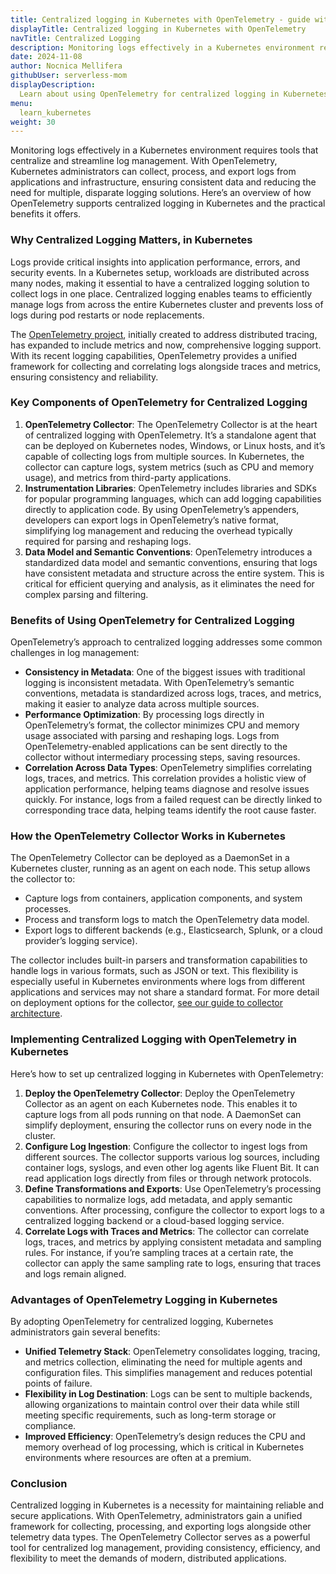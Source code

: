 ```yaml
---
title: Centralized logging in Kubernetes with OpenTelemetry - guide with examples
displayTitle: Centralized logging in Kubernetes with OpenTelemetry
navTitle: Centralized Logging
description: Monitoring logs effectively in a Kubernetes environment requires tools that centralize and streamline log management. 
date: 2024-11-08
author: Nocnica Mellifera
githubUser: serverless-mom
displayDescription: 
  Learn about using OpenTelemetry for centralized logging in Kubernetes
menu:
  learn_kubernetes
weight: 30
---
```

Monitoring logs effectively in a Kubernetes environment requires tools that centralize and streamline log management. With OpenTelemetry, Kubernetes administrators can collect, process, and export logs from applications and infrastructure, ensuring consistent data and reducing the need for multiple, disparate logging solutions. Here’s an overview of how OpenTelemetry supports centralized logging in Kubernetes and the practical benefits it offers.

### Why Centralized Logging Matters, in Kubernetes

Logs provide critical insights into application performance, errors, and security events. In a Kubernetes setup, workloads are distributed across many nodes, making it essential to have a centralized logging solution to collect logs in one place. Centralized logging enables teams to efficiently manage logs from across the entire Kubernetes cluster and prevents loss of logs during pod restarts or node replacements.

The [OpenTelemetry project](https://www.checklyhq.com/learn/opentelemetry/), initially created to address distributed tracing, has expanded to include metrics and now, comprehensive logging support. With its recent logging capabilities, OpenTelemetry provides a unified framework for collecting and correlating logs alongside traces and metrics, ensuring consistency and reliability.

### Key Components of OpenTelemetry for Centralized Logging

1. **OpenTelemetry Collector**: The OpenTelemetry Collector is at the heart of centralized logging with OpenTelemetry. It’s a standalone agent that can be deployed on Kubernetes nodes, Windows, or Linux hosts, and it’s capable of collecting logs from multiple sources. In Kubernetes, the collector can capture logs, system metrics (such as CPU and memory usage), and metrics from third-party applications.
2. **Instrumentation Libraries**: OpenTelemetry includes libraries and SDKs for popular programming languages, which can add logging capabilities directly to application code. By using OpenTelemetry’s appenders, developers can export logs in OpenTelemetry’s native format, simplifying log management and reducing the overhead typically required for parsing and reshaping logs.
3. **Data Model and Semantic Conventions**: OpenTelemetry introduces a standardized data model and semantic conventions, ensuring that logs have consistent metadata and structure across the entire system. This is critical for efficient querying and analysis, as it eliminates the need for complex parsing and filtering.

### Benefits of Using OpenTelemetry for Centralized Logging

OpenTelemetry’s approach to centralized logging addresses some common challenges in log management:

- **Consistency in Metadata**: One of the biggest issues with traditional logging is inconsistent metadata. With OpenTelemetry’s semantic conventions, metadata is standardized across logs, traces, and metrics, making it easier to analyze data across multiple sources.
- **Performance Optimization**: By processing logs directly in OpenTelemetry’s format, the collector minimizes CPU and memory usage associated with parsing and reshaping logs. Logs from OpenTelemetry-enabled applications can be sent directly to the collector without intermediary processing steps, saving resources.
- **Correlation Across Data Types**: OpenTelemetry simplifies correlating logs, traces, and metrics. This correlation provides a holistic view of application performance, helping teams diagnose and resolve issues quickly. For instance, logs from a failed request can be directly linked to corresponding trace data, helping teams identify the root cause faster.

### How the OpenTelemetry Collector Works in Kubernetes

The OpenTelemetry Collector can be deployed as a DaemonSet in a Kubernetes cluster, running as an agent on each node. This setup allows the collector to:

- Capture logs from containers, application components, and system processes.
- Process and transform logs to match the OpenTelemetry data model.
- Export logs to different backends (e.g., Elasticsearch, Splunk, or a cloud provider’s logging service).

The collector includes built-in parsers and transformation capabilities to handle logs in various formats, such as JSON or text. This flexibility is especially useful in Kubernetes environments where logs from different applications and services may not share a standard format. For more detail on deployment options for the collector, [see our guide to collector architecture](/learn/opentelemetry/what-is-the-otel-collector/).

### Implementing Centralized Logging with OpenTelemetry in Kubernetes

Here’s how to set up centralized logging in Kubernetes with OpenTelemetry:

1. **Deploy the OpenTelemetry Collector**: Deploy the OpenTelemetry Collector as an agent on each Kubernetes node. This enables it to capture logs from all pods running on that node. A DaemonSet can simplify deployment, ensuring the collector runs on every node in the cluster.
2. **Configure Log Ingestion**: Configure the collector to ingest logs from different sources. The collector supports various log sources, including container logs, syslogs, and even other log agents like Fluent Bit. It can read application logs directly from files or through network protocols.
3. **Define Transformations and Exports**: Use OpenTelemetry’s processing capabilities to normalize logs, add metadata, and apply semantic conventions. After processing, configure the collector to export logs to a centralized logging backend or a cloud-based logging service.
4. **Correlate Logs with Traces and Metrics**: The collector can correlate logs, traces, and metrics by applying consistent metadata and sampling rules. For instance, if you’re sampling traces at a certain rate, the collector can apply the same sampling rate to logs, ensuring that traces and logs remain aligned.

### Advantages of OpenTelemetry Logging in Kubernetes

By adopting OpenTelemetry for centralized logging, Kubernetes administrators gain several benefits:

- **Unified Telemetry Stack**: OpenTelemetry consolidates logging, tracing, and metrics collection, eliminating the need for multiple agents and configuration files. This simplifies management and reduces potential points of failure.
- **Flexibility in Log Destination**: Logs can be sent to multiple backends, allowing organizations to maintain control over their data while still meeting specific requirements, such as long-term storage or compliance.
- **Improved Efficiency**: OpenTelemetry’s design reduces the CPU and memory overhead of log processing, which is critical in Kubernetes environments where resources are often at a premium.

### Conclusion

Centralized logging in Kubernetes is a necessity for maintaining reliable and secure applications. With OpenTelemetry, administrators gain a unified framework for collecting, processing, and exporting logs alongside other telemetry data types. The OpenTelemetry Collector serves as a powerful tool for centralized log management, providing consistency, efficiency, and flexibility to meet the demands of modern, distributed applications.
